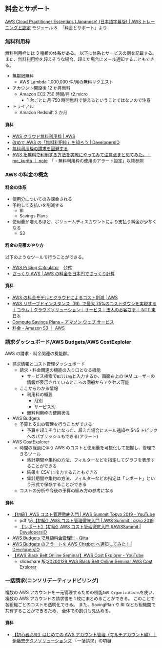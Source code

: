 ## 料金とサポート

[AWS Cloud Practitioner Essentials (Japanese) (日本語字幕版) | AWS トレーニングと認定](https://www.aws.training/Details/eLearning?id=66479) モジュール 8 　「料金とサポート」より

### 無料利用枠

無料利用枠には 3 種類の体系がある。
以下に体系とサービスの例を記載する。
また、無料利用枠を超えそうな場合、超えた場合にメール通知することもできる。

-   無期限無料
    -   AWS Lambda 1,000,000 件/月の無料リクエスト
-   アカウント開設後 12 か月無料
    -   Amazon EC2 750 時間/月 t2.micro
        -   1 台ごとに月 750 時間無料で使えるということではないので注意
-   トライアル
    -   Amazon Redshift 2 か月

#### 資料

-   [AWS クラウド無料利用枠 | AWS](https://aws.amazon.com/jp/free/?all-free-tier.sort-by=item.additionalFields.SortRank&all-free-tier.sort-order=asc&awsf.Free%20Tier%20Types=tier%23trial&awsf.Free%20Tier%20Categories=*all&awsm.page-all-free-tier=1)
-   [改めて AWS の「無料利用枠」を知ろう | DevelopersIO](https://dev.classmethod.jp/articles/overall-summary-about-aws-free-tier/)
-   [無料利用枠の請求を回避する](https://aws.amazon.com/jp/premiumsupport/knowledge-center/free-tier-charges/)
-   [AWS を無料で利用する方法を実際にやってみて注意点まとめてみた。｜ mc_kurita ｜ note](https://note.com/mc_kurita/n/n6d93b62fee28)　「・無料利用枠の使用のアラート設定」以降参照

### AWS の料金の概念

#### 料金の体系

-   使用分についてのみ課金される
-   予約して支払いを削減する
    -   RI
    -   Savings Plans
-   使用量が増えるほど、ボリュームディスカウントにより支払う料金が少なくなる
    -   S3

#### 料金の見積のやり方

以下のようなツールで行うことができる。

-   [AWS Pricing Calculator](https://calculator.aws/#/)　公式
-   [ざっくり AWS | AWS の料金を日本円でざっくり計算](https://aws-rough.cc/)

#### 資料

-   [AWS の料金モデルとクラウドによるコスト削減 | AWS](https://aws.amazon.com/jp/pricing/)
-   [AWS リザーブドインスタンス（RI）で最大 75%のコストダウンを実現する｜コラム｜クラウドソリューション｜サービス｜法人のお客さま｜ NTT 東日本](https://business.ntt-east.co.jp/content/cloudsolution/column-176.html)
-   [Compute Savings Plans – アマゾン ウェブ サービス](https://aws.amazon.com/jp/savingsplans/compute-pricing/)
-   [料金 - Amazon S3 ｜ AWS](https://aws.amazon.com/jp/s3/pricing/)

### 請求ダッシュボード/AWS Budgets/AWS CostExploler

AWS の請求・料金関連の機能群。

-   請求情報とコスト管理ダッシュボード
    -   請求・料金関連の機能の入り口となる機能
        -   サービス検索で`Billing`と入力するか、画面右上の IAM ユーザーの情報が表示されているところの同船からアクセス可能
    -   ここからわかる情報
        -   利用料の概要
            -   月別
            -   サービス別
        -   無料利用枠の使用状況
-   AWS Budgets
    -   予算と支出の管理を行うことができる
        -   予算を超えそうになった、超えた場合にメール通知や SNS トピックへのパブリッシュもできる(アラート)
-   AWS CostExplorer
    -   時間の経過に伴う AWS のコストと使用量を可視化して把握し、管理できるツール
        -   集計期間や集約の方法、フィルターなどを指定してグラフを表示することができる
        -   結果を CSV に出力することもできる
        -   集計期間や集約の方法、フィルターなどの指定は「レポート」という形式で保存することができる
    -   コストの分析や今後の予算の組み方の参考になる

#### 資料

-   [【初級】AWS コスト管理徹底入門 | AWS Summit Tokyo 2019 - YouTube](https://www.youtube.com/watch?v=vqDJzy3dMX0)
    -   pdf 版:[【初級】AWS コスト管理徹底入門 | AWS Summit Tokyo 2019](https://pages.awscloud.com/rs/112-TZM-766/images/C1-06.pdf)
    -   [【レポート】【初級】AWS コスト管理徹底入門 #AWSSummit | DevelopersIO](https://dev.classmethod.jp/articles/awssummit2019-cost/)
-   [AWS Budgets で月額料金管理!!! - Qiita](https://qiita.com/r-wakamatsu/items/4c7052d7226d13fee4ae)
-   [AWS Budgets のアラートを AWS Chatbot へ通知してみた！ | DevelopersIO](https://dev.classmethod.jp/articles/aws-budgets-alert-by-aws-chatbot/)
-   [【AWS Black Belt Online Seminar】AWS Cost Explorer - YouTube](https://www.youtube.com/watch?v=Yx7Q6peW5u0)
    -   slideshare 版:[20200129 AWS Black Belt Online Seminar AWS Cost Explorer](https://www.slideshare.net/AmazonWebServicesJapan/20200129-aws-black-belt-online-seminar-aws-cost-explorer)

### 一括請求(コンソリデーティッドビリング)

複数の AWS アカウントを一元管理するための機能`AWS Organizations`を使い、
複数の AWS アカウントの請求書を 1 枚にまとめることができる。
このことで各組織ごとのコストを透明化できる。
また、SavingPlan や RI なども組織間で共有することができるため、
全体での割引も見込める。

#### 資料

-   [【初心者必見】はじめての AWS アカウント管理（マルチアカウント編）｜伊藤忠テクノソリューションズ](https://www.ctc-g.co.jp/solutions/cloud/column/article/13.html) 「一括請求」の項目
